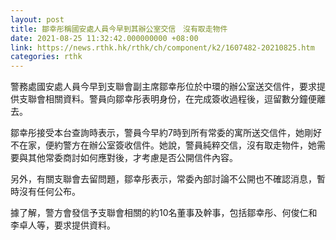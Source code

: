 ```yaml
---
layout: post
title: 鄒幸彤稱國安處人員今早到其辦公室交信　沒有取走物件
date: 2021-08-25 11:32:42.000000000 +08:00
link: https://news.rthk.hk/rthk/ch/component/k2/1607482-20210825.htm
categories: rthk
---
```


警務處國安處人員今早到支聯會副主席鄒幸彤位於中環的辦公室送交信件，要求提供支聯會相關資料。警員向鄒幸彤表明身份，在完成簽收過程後，逗留數分鐘便離去。

鄒幸彤接受本台查詢時表示，警員今早約7時到所有常委的寓所送交信件，她剛好不在家，便約警方在辦公室簽收信件。她說，警員純粹交信，沒有取走物件，她需要與其他常委商討如何應對後，才考慮是否公開信件內容。

另外，有關支聯會去留問題，鄒幸彤表示，常委內部討論不公開也不確認消息，暫時沒有任何公布。

據了解，警方會發信予支聯會相關的約10名董事及幹事，包括鄒幸彤、何俊仁和李卓人等，要求提供資料。
